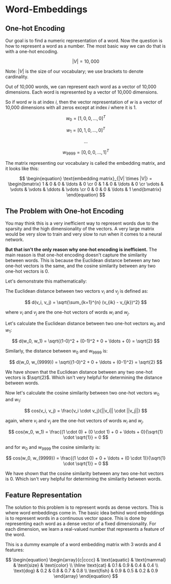 # Word-Embeddings

## One-hot Encoding

Our goal is to find a numeric representation of a word. Now the question is how to represent a word as a number. The most basic way we can do that is with a one-hot encoding.

$$
|V| = 10,000
$$

Note: $|V|$ is the size of our vocabulary; we use brackets to denote cardinality.

Out of 10,000 words, we can represent each word as a vector of 10,000 dimensions. Each word is represented by a vector of 10,000 dimensions.

So if word $w$ is at index $i$, then the vector representation of $w$ is a vector of 10,000 dimensions with all zeros except at index $i$ where it is 1.

$$
w_0 = [1, 0, 0, \ldots, 0]^T
$$

$$
w_1 = [0, 1, 0, \ldots, 0]^T
$$

$$
.
.
.
$$

$$
w_{9999} = [0, 0, 0, \ldots, 1]^T
$$

The matrix representing our vocabulary is called the embedding matrix, and it looks like this:

$$
\begin{equation}
    \text{embedding matrix}_{|V| \times |V|} =
        \begin{bmatrix}
            1 & 0 & 0 & \ldots & 0 \cr
            0 & 1 & 0 & \ldots & 0 \cr
            \vdots & \vdots & \vdots & \ddots & \vdots \cr
            0 & 0 & 0 & \ldots & 1
\end{bmatrix}
\end{equation}
$$

## The Problem with One-hot Encoding

You may think this is a very inefficient way to represent words due to the sparsity and the high dimensionality of the vectors. A very large matrix would be very slow to train and very slow to run when it comes to a neural network.

**But that isn't the only reason why one-hot encoding is inefficient.** The main reason is that one-hot encoding doesn't capture the similarity between words. This is because the Euclidean distance between any two one-hot vectors is the same, and the cosine similarity between any two one-hot vectors is 0.

Let's demonstrate this mathematically:

The Euclidean distance between two vectors $v_i$ and $v_j$ is defined as:

$$
d(v_i, v_j) = \sqrt{\sum_{k=1}^{n} (v_{ik} - v_{jk})^2}
$$

where $v_i$ and $v_j$ are the one-hot vectors of words $w_i$ and $w_j$.

Let's calculate the Euclidean distance between two one-hot vectors $w_0$ and $w_1$:

$$
d(w_0, w_1) = \sqrt{(1-0)^2 + (0-1)^2 + 0 + \ldots + 0} = \sqrt{2}
$$

Similarly, the distance between $w_0$ and $w_{9999}$ is:

$$
d(w_0, w_{9999}) = \sqrt{(1-0)^2 + 0 + \ldots + (0-1)^2} = \sqrt{2}
$$

We have shown that the Euclidean distance between any two one-hot vectors is $\sqrt{2}$. Which isn't very helpful for determining the distance between words.

Now let's calculate the cosine similarity between two one-hot vectors $w_0$ and $w_1$:

$$
cos(v_i, v_j) = \frac{v_i \cdot v_j}{||v_i|| \cdot ||v_j||}
$$

again, where $v_i$ and $v_j$ are the one-hot vectors of words $w_i$ and $w_j$.

$$
cos(w_0, w_1) = \frac{(1 \cdot 0) + (0 \cdot 1) + 0 + \ldots + 0}{\sqrt{1} \cdot \sqrt{1}} = 0
$$

and for $w_0$ and $w_{9999}$ the cosine similarity is:

$$
cos(w_0, w_{9999}) = \frac{(1 \cdot 0) + 0 + \ldots + (0 \cdot 1)}{\sqrt{1} \cdot \sqrt{1}} = 0
$$


We have shown that the cosine similarity between any two one-hot vectors is 0. Which isn't very helpful for determining the similarity between words.


## Feature Representation

The solution to this problem is to represent words as dense vectors. This is where word embeddings come in. The basic idea behind word embeddings is to represent words in a continuous vector space. This is done by representing each word as a dense vector of a fixed dimensionality. For each dimension, we learn a real-valued number that represents a feature of the word.

This is a dummy example of a word embedding matrix with 3 words and 4 features:

$$
\begin{equation}
    \begin{array}{c|cccc}
        & \text{aquatic} & \text{mammal} & \text{size} & \text{color} \\
        \hline
        \text{cat} & 0.1 & 0.9 & 0.4 & 0.4 \\
        \text{dog} & 0.2 & 0.8 & 0.7 & 0.8 \\
        \text{fish} & 0.9 & 0.5 & 0.2 & 0.9
    \end{array}
\end{equation}
$$
